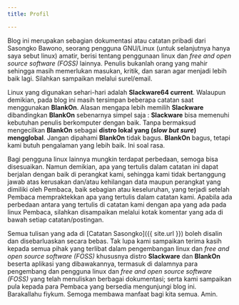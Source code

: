```yaml
---
title: Profil

---
```


Blog ini merupakan sebagian dokumentasi atau catatan pribadi dari Sasongko Bawono, seorang pengguna GNU/Linux (untuk selanjutnya hanya saya sebut linux) amatir, berisi tentang penggunaan linux dan _free and open source software (FOSS)_ lainnya. Penulis bukanlah orang yang mahir sehingga masih memerlukan masukan, kritik, dan saran agar menjadi lebih baik lagi. Silahkan sampaikan melalui surel/email. 

Linux yang digunakan sehari-hari adalah **Slackware64 current**. Walaupun demikian, pada blog ini masih tersimpan beberapa catatan saat menggunakan **BlankOn**. Alasan mengapa lebih memilih **Slackware** dibandingkan **BlankOn** sebenarnya simpel saja : **Slackware** bisa memenuhi kebutuhan penulis berkomputer dengan baik. Tanpa bermaksud mengecilkan **BlankOn** sebagai **distro lokal yang (_slow but sure_) mengglobal**. Jangan dipahami **BlankOn** tidak bagus. **BlankOn** bagus, tetapi kami butuh pengalaman yang lebih baik. Ini soal rasa.
 
Bagi pengguna linux lainnya mungkin terdapat perbedaan, semoga bisa disesuaikan. Namun demikian, apa yang tertulis dalam catatan ini dapat berjalan dengan baik di perangkat kami, sehingga kami tidak bertanggung jawab atas kerusakan dan/atau kehilangan data maupun perangkat yang dimiliki oleh Pembaca, baik sebagian atau keseluruhan, yang terjadi setelah Pembaca mempraktekkan apa yang tertulis dalam catatan kami. Apabila ada perbedaan antara yang tertulis di catatan kami dengan apa yang ada pada linux Pembaca, silahkan disampaikan melalui kotak komentar yang ada di bawah setiap catatan/postingan. 

Semua tulisan yang ada di [Catatan Sasongko]({{ site.url }}) boleh disalin dan disebarluaskan secara bebas. Tak lupa kami sampaikan terima kasih kepada semua pihak yang terlibat dalam pengembangan linux dan _free and open source software (FOSS)_ khususnya distro **Slackware** dan **BlankOn** beserta aplikasi yang dibawakannya, termasuk di dalamnya para pengembang dan pengguna linux dan _free and open source software (FOSS)_ yang telah menuliskan berbagai dokumentasi; serta kami sampaikan pula kepada para Pembaca yang bersedia mengunjungi blog ini. Barakallahu fiykum. Semoga membawa manfaat bagi kita semua. Amin.
